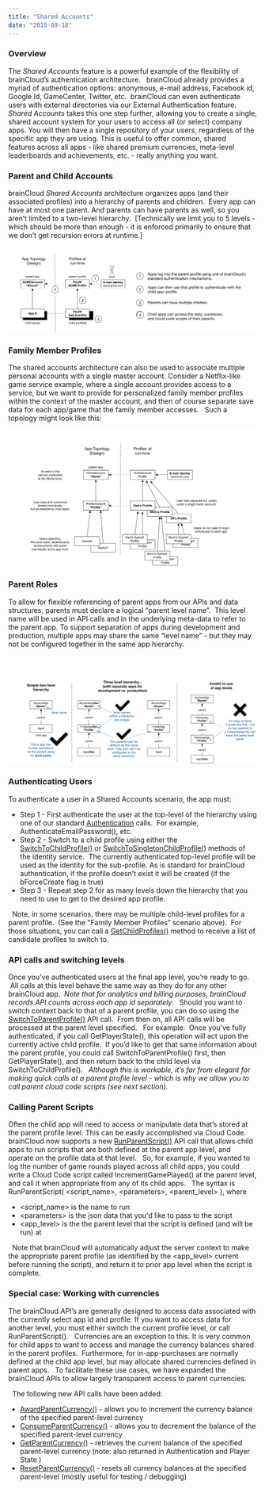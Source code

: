 ```yaml
---
title: "Shared Accounts"
date: "2015-09-18"
---
```


### Overview

The _Shared Accounts_ feature is a powerful example of the flexibility of brainCloud’s authentication architecture.   brainCloud already provides a myriad of authentication options: anonymous, e-mail address, Facebook id, Google Id, GameCenter, Twitter, etc.  brainCloud can even authenticate users with external directories via our External Authentication feature.   _Shared Accounts_ takes this one step further, allowing you to create a single, shared account system for your users to access all (or select) company apps. You will then have a single repository of your users, regardless of the specific app they are using. This is useful to offer common, shared features across all apps - like shared premium currencies, meta-level leaderboards and achievements, etc. - really anything you want.  

### **Parent and Child Accounts**

brainCloud _Shared Accounts_ architecture organizes apps (and their associated profiles) into a hierarchy of parents and children.  Every app can have at most one parent. And parents can have parents as well, so you aren’t limited to a two-level hierarchy.  [Technically we limit you to 5 levels - which should be more than enough - it is enforced primarily to ensure that we don’t get recursion errors at runtime.]  

[![Shared Account Overview](images/Shared-Account-Overview-1024x353.png)](images/Shared-Account-Overview-1024x353.png)

### **Family Member Profiles**

The shared accounts architecture can also be used to associate multiple personal accounts with a single master account. Consider a Netflix-like game service example, where a single account provides access to a service, but we want to provide for personalized family member profiles within the context of the master account, and then of course separate save data for each app/game that the family member accesses.   Such a topology might look like this:

[![Family Member](images/Family-Member-1024x563.png)](images/Family-Member-1024x563.png)

### **Parent Roles**

To allow for flexible referencing of parent apps from our APIs and data structures, parents must declare a logical “parent level name”.  This level name will be used in API calls and in the underlying meta-data to refer to the parent app. To support separation of apps during development and production, multiple apps may share the same “level name” - but they may not be configured together in the same app hierarchy.

 

[![Valid topologies](images/Valid-topologies-1024x384.png)](images/Valid-topologies-1024x384.png)

### **Authenticating Users**

To authenticate a user in a Shared Accounts scenario, the app must:

- Step 1 - First authenticate the user at the top-level of the hierarchy using one of our standard [Authentication](/api/capi/authentication) calls.  For example, AuthenticateEmailPassword(), etc.
- Step 2 - Switch to a child profile using either the [SwitchToChildProfile()](/api/capi/identity/switchtochildprofile) or [SwitchToSingletonChildProfile()](/api/capi/identity/switchtosingletonchildprofile) methods of the identity service.  The currently authenticated top-level profile will be used as the identity for the sub-profile. As is standard for brainCloud authentication, if the profile doesn’t exist it will be created (if the bForceCreate flag is true)
- Step 3 - Repeat step 2 for as many levels down the hierarchy that you need to use to get to the desired app profile.

  Note, in some scenarios, there may be multiple child-level profiles for a parent profile.  (See the "Family Member Profiles” scenario above).  For those situations, you can call a [GetChildProfiles()](/api/capi/identity/getchildprofiles) method to receive a list of candidate profiles to switch to.    

### **API calls and switching levels**

Once you’ve authenticated users at the final app level, you’re ready to go.  All calls at this level behave the same way as they do for any other brainCloud app.  _Note that for analytics and billing purposes, brainCloud records API counts across each app id separately._   Should you want to switch context back to that of a parent profile, you can do so using the [SwitchToParentProfile()](/api/capi/identity/switchtoparentprofile) API call.  From then on, all API calls will be processed at the parent level specified.   For example:  Once you’ve fully authenticated, if you call GetPlayerState(), this operation will act upon the currently active child profile.  If you’d like to get that same information about the parent profile, you could call SwitchToParentProfile() first, then GetPlayerState(), and then return back to the child level via SwitchToChildProfile().   _Although this is workable, it’s far from elegant for making quick calls at a parent profile level - which is why we allow you to call parent cloud code scripts (see next section)._

### **Calling Parent Scripts**

Often the child app will need to access or manipulate data that’s stored at the parent profile level. This can be easily accomplished via Cloud Code.   brainCloud now supports a new [RunParentScript()](/api/capi/script/runparentscript) API call that allows child apps to run scripts that are both defined at the parent app level, and operate on the profile data at that level.   So, for example, if you wanted to log the number of game rounds played across all child apps, you could write a Cloud Code script called IncrementGamePlayed() at the parent level, and call it when appropriate from any of its child apps.   The syntax is RunParentScript( <script_name\>, <parameters\>, <parent_level\> ), where

- <script_name\> is the name to run
- <parameters\> is the json data that you'd like to pass to the script
- <app_level\> is the the parent level that the script is defined (and will be run) at

  Note that brainCloud will automatically adjust the server context to make the appropriate parent profile (as identified by the <app_level> current before running the script), and return it to prior app level when the script is complete.    

### **Special case: Working with currencies**

The brainCloud API’s are generally designed to access data associated with the currently select app id and profile. If you want to access data for another level, you must either switch the current profile level, or call RunParentScript().   Currencies are an exception to this. It is very common for child apps to want to access and manage the currency balances shared in the parent profiles.  Furthermore, for in-app-purchases are normally defined at the child app level, but may allocate shared currencies defined in parent apps.   To facilitate these use cases, we have expanded the brainCloud APIs to allow largely transparent access to parent currencies.

  The following new API calls have been added:

- [AwardParentCurrency()](/api/capi/product/awardparentcurrency) - allows you to increment the currency balance of the specified parent-level currency
- [ConsumeParentCurrency()](/api/capi/product/consumeparentcurrency) - allows you to decrement the balance of the specified parent-level currency
- [GetParentCurrency()](/api/capi/product/getparentcurrency) - retrieves the current balance of the specified parent-level currency (note: also returned in Authentication and Player State )
- [ResetParentCurrency()](/api/capi/product/resetparentcurrency) - resets all currency balances at the specified parent-level (mostly useful for testing / debugging)
